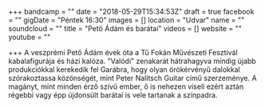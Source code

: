 +++
bandcamp = ""
date = "2018-05-29T15:34:53Z"
draft = true
facebook = ""
gigDate = "Péntek 16:30"
images = []
location = "Udvar"
name = ""
soundcloud = ""
title = "Pető Ádám és barátai"
videos = []
website = ""
youtube = ""

+++
A veszprémi Pető Ádám évek óta a Tű Fokán Művészeti Fesztivál kabalafigurája és házi kalóza. "Valódi" zenakarát hátrahagyva mindig újabb produkciókkal kerekedik fel Garábra, hogy olyan örökérvényű dalokkal szórakoztassa közönségét, mint Peter Nalitsch Guitar című szerzeménye. A magányt, mint minden érző szívű ember, ő is nehezen viseli ezért aztán régebbi vagy épp újdonsült barátai is vele tartanak a színpadra. 
